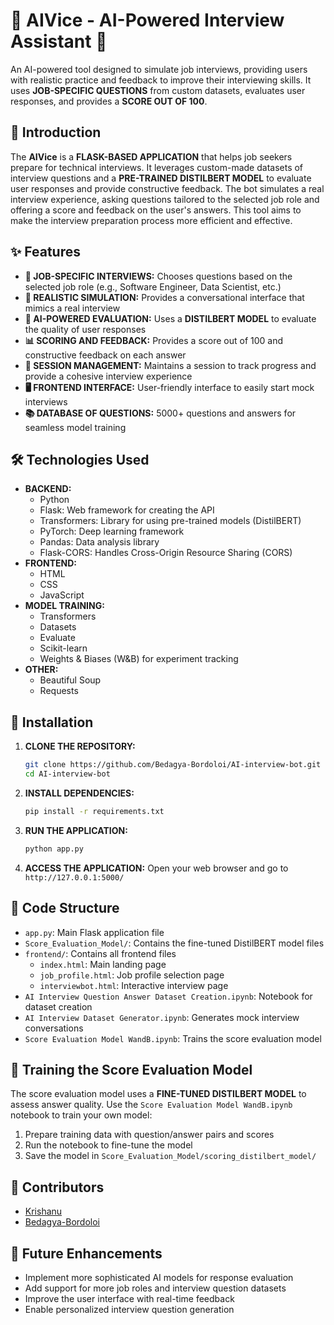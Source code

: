 # 🚀 AIVice - AI-Powered Interview Assistant 🤖

An AI-powered tool designed to simulate job interviews, providing users with realistic practice and feedback to improve their interviewing skills. It uses **JOB-SPECIFIC QUESTIONS** from custom datasets, evaluates user responses, and provides a **SCORE OUT OF 100**.

## 📖 Introduction

The **AIVice** is a **FLASK-BASED APPLICATION** that helps job seekers prepare for technical interviews. It leverages custom-made datasets of interview questions and a **PRE-TRAINED DISTILBERT MODEL** to evaluate user responses and provide constructive feedback. The bot simulates a real interview experience, asking questions tailored to the selected job role and offering a score and feedback on the user's answers. This tool aims to make the interview preparation process more efficient and effective.

## ✨ Features

*   **🎯 JOB-SPECIFIC INTERVIEWS:** Chooses questions based on the selected job role (e.g., Software Engineer, Data Scientist, etc.)
*   **💬 REALISTIC SIMULATION:** Provides a conversational interface that mimics a real interview
*   **🧠 AI-POWERED EVALUATION:** Uses a **DISTILBERT MODEL** to evaluate the quality of user responses
*   **📊 SCORING AND FEEDBACK:** Provides a score out of 100 and constructive feedback on each answer
*   **🔄 SESSION MANAGEMENT:** Maintains a session to track progress and provide a cohesive interview experience
*   **🖥️ FRONTEND INTERFACE:** User-friendly interface to easily start mock interviews
*   **📚 DATABASE OF QUESTIONS:** 5000+ questions and answers for seamless model training

## 🛠️ Technologies Used

*   **BACKEND:**
    *   Python
    *   Flask: Web framework for creating the API
    *   Transformers: Library for using pre-trained models (DistilBERT)
    *   PyTorch: Deep learning framework
    *   Pandas: Data analysis library
    *   Flask-CORS: Handles Cross-Origin Resource Sharing (CORS)
*   **FRONTEND:**
    *   HTML
    *   CSS
    *   JavaScript
*   **MODEL TRAINING:**
    *   Transformers
    *   Datasets
    *   Evaluate
    *   Scikit-learn
    *   Weights & Biases (W&B) for experiment tracking
*   **OTHER:**
    *   Beautiful Soup
    *   Requests

## 🚀 Installation

1.  **CLONE THE REPOSITORY:**
    ```bash
    git clone https://github.com/Bedagya-Bordoloi/AI-interview-bot.git
    cd AI-interview-bot
    ```

2.  **INSTALL DEPENDENCIES:**
    ```bash
    pip install -r requirements.txt
    ```

3.  **RUN THE APPLICATION:**
    ```bash
    python app.py
    ```

4.  **ACCESS THE APPLICATION:**
    Open your web browser and go to `http://127.0.0.1:5000/`

## 📂 Code Structure

*   `app.py`: Main Flask application file
*   `Score_Evaluation_Model/`: Contains the fine-tuned DistilBERT model files
*   `frontend/`: Contains all frontend files
    *   `index.html`: Main landing page
    *   `job_profile.html`: Job profile selection page
    *   `interviewbot.html`: Interactive interview page
*   `AI Interview Question Answer Dataset Creation.ipynb`: Notebook for dataset creation
*   `AI Interview Dataset Generator.ipynb`: Generates mock interview conversations
*   `Score Evaluation Model WandB.ipynb`: Trains the score evaluation model

## 🤖 Training the Score Evaluation Model

The score evaluation model uses a **FINE-TUNED DISTILBERT MODEL** to assess answer quality. Use the `Score Evaluation Model WandB.ipynb` notebook to train your own model:

1. Prepare training data with question/answer pairs and scores
2. Run the notebook to fine-tune the model
3. Save the model in `Score_Evaluation_Model/scoring_distilbert_model/`

## 👥 Contributors

- [Krishanu](https://github.com/krishanudeka)
- [Bedagya-Bordoloi](https://github.com/Bedagya-Bordoloi)

## 🔮 Future Enhancements

*   Implement more sophisticated AI models for response evaluation
*   Add support for more job roles and interview question datasets
*   Improve the user interface with real-time feedback
*   Enable personalized interview question generation
